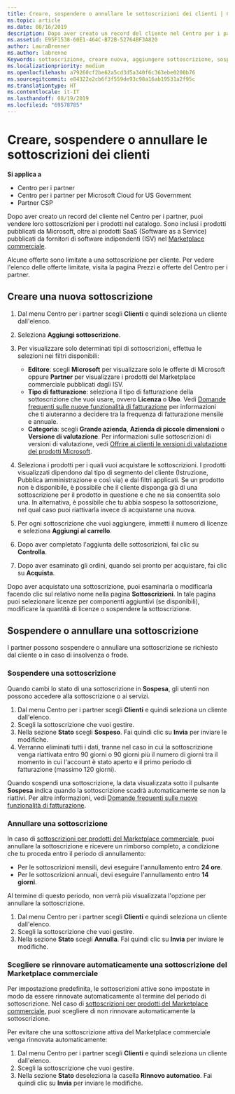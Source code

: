 ```yaml
---
title: Creare, sospendere o annullare le sottoscrizioni dei clienti | Centro per i partner
ms.topic: article
ms.date: 08/16/2019
description: Dopo aver creato un record del cliente nel Centro per i partner, puoi vendere loro sottoscrizioni per i prodotti nel catalogo.
ms.assetid: E95F1538-60E1-464C-B72B-52764BF3A820
author: LauraBrenner
ms.author: labrenne
Keywords: sottoscrizione, creare nuova, aggiungere sottoscrizione, sospendere, annullare, sospensione
ms.localizationpriority: medium
ms.openlocfilehash: a79260cf2be62a5cd3d5a340f6c363ebe0200b76
ms.sourcegitcommit: e84322e2cb6f3f559de93c98a16ab19531a2f95c
ms.translationtype: HT
ms.contentlocale: it-IT
ms.lasthandoff: 08/19/2019
ms.locfileid: "69578785"
---
```

# <a name="create-suspend-or-cancel-customer-subscriptions"></a>Creare, sospendere o annullare le sottoscrizioni dei clienti

**Si applica a**

-  Centro per i partner
-  Centro per i partner per Microsoft Cloud for US Government
-  Partner CSP

Dopo aver creato un record del cliente nel Centro per i partner, puoi vendere loro sottoscrizioni per i prodotti nel catalogo. Sono inclusi i prodotti pubblicati da Microsoft, oltre ai prodotti SaaS (Software as a Service) pubblicati da fornitori di software indipendenti (ISV) nel [Marketplace commerciale](https://azuremarketplace.microsoft.com/marketplace). 

Alcune offerte sono limitate a una sottoscrizione per cliente. Per vedere l'elenco delle offerte limitate, visita la pagina Prezzi e offerte del Centro per i partner. 


## <a name="create-a-new-subscription"></a>Creare una nuova sottoscrizione

1. Dal menu Centro per i partner scegli **Clienti** e quindi seleziona un cliente dall'elenco.

2. Seleziona **Aggiungi sottoscrizione**.

3. Per visualizzare solo determinati tipi di sottoscrizioni, effettua le selezioni nei filtri disponibili:
   - **Editore**: scegli **Microsoft** per visualizzare solo le offerte di Microsoft oppure **Partner** per visualizzare i prodotti del Marketplace commerciale pubblicati dagli ISV.
   - **Tipo di fatturazione**: seleziona il tipo di fatturazione della sottoscrizione che vuoi usare, ovvero **Licenza** o **Uso**. Vedi [Domande frequenti sulle nuove funzionalità di fatturazione](faq-about-new-billing-features.md) per informazioni che ti aiuteranno a decidere tra la frequenza di fatturazione mensile e annuale.
   - **Categoria**: scegli **Grande azienda**, **Azienda di piccole dimensioni** o **Versione di valutazione**. Per informazioni sulle sottoscrizioni di versioni di valutazione, vedi [Offrire ai clienti le versioni di valutazione dei prodotti Microsoft](offer-your-customers-trials-of-microsoft-products.md).

4. Seleziona i prodotti per i quali vuoi acquistare le sottoscrizioni. I prodotti visualizzati dipendono dal tipo di segmento del cliente (Istruzione, Pubblica amministrazione e così via) e dai filtri applicati. Se un prodotto non è disponibile, è possibile che il cliente disponga già di una sottoscrizione per il prodotto in questione e che ne sia consentita solo una. In alternativa, è possibile che tu abbia sospeso la sottoscrizione, nel qual caso puoi riattivarla invece di acquistarne una nuova.

5. Per ogni sottoscrizione che vuoi aggiungere, immetti il numero di licenze e seleziona **Aggiungi al carrello**.

6. Dopo aver completato l'aggiunta delle sottoscrizioni, fai clic su **Controlla**.

7. Dopo aver esaminato gli ordini, quando sei pronto per acquistare, fai clic su **Acquista**.

Dopo aver acquistato una sottoscrizione, puoi esaminarla o modificarla facendo clic sul relativo nome nella pagina **Sottoscrizioni**. In tale pagina puoi selezionare licenze per componenti aggiuntivi (se disponibili), modificare la quantità di licenze o sospendere la sottoscrizione.


## <a name="suspend-or-cancel-a-subscription"></a>Sospendere o annullare una sottoscrizione

I partner possono sospendere o annullare una sottoscrizione se richiesto dal cliente o in caso di insolvenza o frode.

### <a name="suspend-a-subscription"></a>Sospendere una sottoscrizione

Quando cambi lo stato di una sottoscrizione in **Sospesa**, gli utenti non possono accedere alla sottoscrizione o ai servizi.

1.  Dal menu Centro per i partner scegli **Clienti** e quindi seleziona un cliente dall'elenco.
2.  Scegli la sottoscrizione che vuoi gestire.
3.  Nella sezione **Stato** scegli **Sospeso**. Fai quindi clic su **Invia** per inviare le modifiche.
4.  Verranno eliminati tutti i dati, tranne nel caso in cui la sottoscrizione venga riattivata entro 90 giorni o 90 giorni più il numero di giorni tra il momento in cui l'account è stato aperto e il primo periodo di fatturazione (massimo 120 giorni).

Quando sospendi una sottoscrizione, la data visualizzata sotto il pulsante **Sospesa** indica quando la sottoscrizione scadrà automaticamente se non la riattivi. Per altre informazioni, vedi [Domande frequenti sulle nuove funzionalità di fatturazione](faq-about-new-billing-features.md).

### <a name="cancel-a-subscription"></a>Annullare una sottoscrizione

In caso di [sottoscrizioni per prodotti del Marketplace commerciale](sell-marketplace-products.md), puoi annullare la sottoscrizione e ricevere un rimborso completo, a condizione che tu proceda entro il periodo di annullamento: 

- Per le sottoscrizioni mensili, devi eseguire l'annullamento entro **24 ore**.
- Per le sottoscrizioni annuali, devi eseguire l'annullamento entro **14 giorni**.

Al termine di questo periodo, non verrà più visualizzata l'opzione per annullare la sottoscrizione.

1.  Dal menu Centro per i partner scegli **Clienti** e quindi seleziona un cliente dall'elenco.
2.  Scegli la sottoscrizione che vuoi gestire.
3.  Nella sezione **Stato** scegli **Annulla**. Fai quindi clic su **Invia** per inviare le modifiche.

### <a name="choose-whether-to-automatically-renew-a-commercial-marketplace-subscription"></a>Scegliere se rinnovare automaticamente una sottoscrizione del Marketplace commerciale

Per impostazione predefinita, le sottoscrizioni attive sono impostate in modo da essere rinnovate automaticamente al termine del periodo di sottoscrizione. Nel caso di [sottoscrizioni per prodotti del Marketplace commerciale](sell-marketplace-products.md), puoi scegliere di non rinnovare automaticamente la sottoscrizione.

Per evitare che una sottoscrizione attiva del Marketplace commerciale venga rinnovata automaticamente:

1.  Dal menu Centro per i partner scegli **Clienti** e quindi seleziona un cliente dall'elenco.
2.  Scegli la sottoscrizione che vuoi gestire.
3.  Nella sezione **Stato** deseleziona la casella **Rinnovo automatico**. Fai quindi clic su **Invia** per inviare le modifiche.


 




